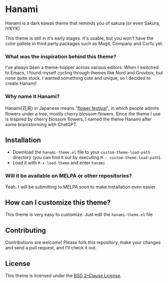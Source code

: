 # Hanami
Hanami is a dark kawaii theme that reminds you of sakura (or even Sakura, IYKYK)

This theme is still in it's early stages. It's usable, but you won't have the color pallete in third party packages such as Magit, Company and Corfu yet.

### What was the inspiration behind this theme?
I've always been a theme-hopper across various editors. When I switched to Emacs, I found myself cycling through themes like Nord and Gruvbox, but none quite stuck. I wanted something cute and unique, so I decided to create Hanami!

### Why name it Hanami?
Hanami(花見) in Japanese means "[flower festival](https://en.wikipedia.org/wiki/Hanami)", in which people admire flowers under a tree, mostly cherry blossom flowers. Since the theme I use is inspired by cherry blossom flowers,
I named the theme Hanami after some brainstorming with ChatGPT.

## Installation

- Download the `hanami-theme.el` file to your `custom-theme-load-path` directory (you can find it out by executing `M-: custom-theme-load-path`).
- Load it with `M-x load-theme` and enter `hanami`

### Will it be available on MELPA or other repositories? 

Yeah. I will be submitting to MELPA soon to make installation even easier

## How can I customize this theme?

This theme is very easy to customize. Just edit the `hanami-theme.el` file

## Contributing

Contributions are welcome! Please fork this repository, make your changes and send a pull request, and I'll check it out.

## License

This theme is licensed under the [BSD 2-Clause License](LICENSE).
